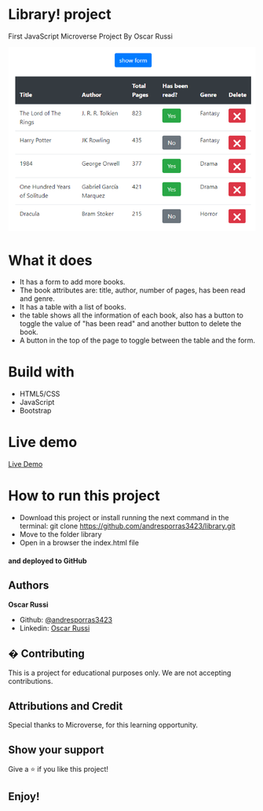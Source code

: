 # Library! project

First JavaScript Microverse Project By Oscar Russi

![screenshot](./library-screenshot.png)


# What it does

- It has a form to add more books.
- The book attributes are: title, author, number of pages, has been read and genre.
- It has a table with a list of books.
- the table shows all the information of each book, also has a button to toggle the value of "has been read" and another button to delete the book.
- A button in the top of the page to toggle between the table and the form.

# Build with

- HTML5/CSS
- JavaScript
- Bootstrap

# Live demo

[Live Demo](https://englishproject000.000webhostapp.com/ep/index.html)

# How to run this project

- Download this project or install running the next command in the terminal: git clone https://github.com/andresporras3423/library.git
- Move to the folder library
- Open in a browser the index.html file

#### and deployed to GitHub

## Authors

**Oscar Russi**
- Github: [@andresporras3423](https://github.com/andresporras3423/)
- Linkedin: [Oscar Russi](https://www.linkedin.com/in/oscar-andres-russi-porras)

## � Contributing

This is a project for educational purposes only. We are not accepting contributions.

## Attributions and Credit

Special thanks to Microverse, for this learning opportunity. 

## Show your support

Give a ⭐️ if you like this project!

## Enjoy!